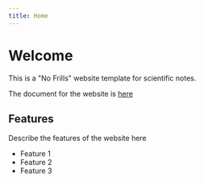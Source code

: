 ```yaml
---
title: Home
---
```

# Welcome
This is a "No Frills" website template for scientific notes. 

The document for the website is [here](documents/doc1.html)

## Features
Describe the features of the website here

- Feature 1
- Feature 2
- Feature 3
